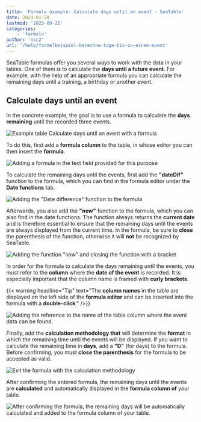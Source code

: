 ```yaml
---
title: 'Formula example: Calculate days until an event - SeaTable'
date: 2023-01-28
lastmod: '2023-09-21'
categories:
    - 'formeln'
author: 'nsc2'
url: '/help/formelbeispiel-berechne-tage-bis-zu-einem-event'
---
```


SeaTable formulas offer you several ways to work with the data in your tables. One of them is to calculate the **days until a future event**. For example, with the help of an appropriate formula you can calculate the remaining days until a training, a birthday or another event.

## Calculate days until an event

In the concrete example, the goal is to use a formula to calculate the **days remaining** until the recorded three events.

![Example table Calculate days until an event with a formula](https://seatable.io/wp-content/uploads/2023/01/example-table-days-until-event.png)

To do this, first add a **formula column** to the table, in whose editor you can then insert the **formula**.

![Adding a formula in the text field provided for this purpose](https://seatable.io/wp-content/uploads/2023/01/insert-formular-example-days-until-event.png)

To calculate the remaining days until the events, first add the **"dateDif"** function to the formula, which you can find in the formula editor under the **Date functions** tab.

![Adding the "Date difference" function to the formula](https://seatable.io/wp-content/uploads/2023/01/add-function-datedif.png)

Afterwards, you also add the **"now"** function to the formula, which you can also find in the date functions. The function always returns the **current date** and is therefore essential to ensure that the remaining days until the events are always displayed from the current time. In the formula, be sure to **close** the parenthesis of the function, otherwise it will **not** be recognized by SeaTable.

![Adding the function "now" and closing the function with a bracket](https://seatable.io/wp-content/uploads/2023/01/add-now-and-close-the-.png)

In order for the formula to calculate the days remaining until the events, you must refer to the **column** where the **date of the event** is recorded. It is especially important that the column name is framed with **curly brackets**.

{{< warning  headline="Tip"  text="The **column names** in the table are displayed on the left side of the **formula editor** and can be inserted into the formula with a **double-click**." />}}

![Adding the reference to the name of the table column where the event data can be found.](https://seatable.io/wp-content/uploads/2023/01/add-reference-to-event-date.png)

Finally, add the **calculation methodology that** will determine the **format** in which the remaining time until the events will be displayed. If you want to calculate the remaining time in **days**, add a **"D"** (for days) to the formula. Before confirming, you must **close the parenthesis** for the formula to be accepted as valid.

![Exit the formula with the calculation methodology ](https://seatable.io/wp-content/uploads/2023/01/finish-the-formular-example-days-until-event.png)

After confirming the entered formula, the remaining days until the events are **calculated** and automatically displayed in the **formula column of** your table.

![After confirming the formula, the remaining days will be automatically calculated and added to the formula column of your table.](https://seatable.io/wp-content/uploads/2023/01/table-after-formular-days-until-events.png)
